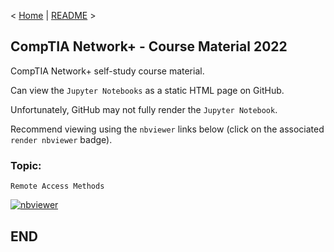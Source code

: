 < [Home](https://github.com/SeanOhAileasa) | [README](https://github.com/SeanOhAileasa/nkp-remote-access-methods/blob/main/README.md) >

## CompTIA Network+ - Course Material 2022

CompTIA Network+ self-study course material.

Can view the ``Jupyter Notebooks`` as a static HTML page on GitHub.

Unfortunately, GitHub may not fully render the ``Jupyter Notebook``.

Recommend viewing using the ``nbviewer`` links below (click on the associated ``render nbviewer`` badge).

### Topic: 

``Remote Access Methods`` 

[![nbviewer](https://raw.githubusercontent.com/jupyter/design/master/logos/Badges/nbviewer_badge.svg)](https://nbviewer.jupyter.org/github/SeanOhAileasa/nkp-remote-access-methods/blob/main/nkp-remote-access-methods.ipynb)

## END